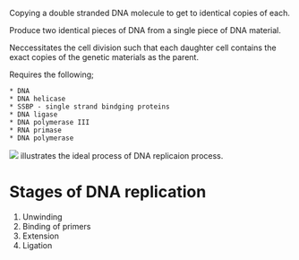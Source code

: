 Copying a double stranded DNA molecule
to get to identical copies of each.  

Produce two identical pieces of DNA from a single piece of DNA material.    

Neccessitates the cell division such that each daughter cell contains the exact copies of the genetic materials as the parent.   

Requires the following;    

    * DNA 
    * DNA helicase
    * SSBP - single strand bindging proteins
    * DNA ligase
    * DNA polymerase III
    * RNA primase
    * DNA polymerase
    
![](https://cf.ppt-online.org/files1/slide/q/QCRHMlhvOSg1knb6Ypr0UoKzDANW82fPTFdZts9G7w/slide-12.jpg) 
illustrates the ideal process of DNA replicaion process.   

# Stages of DNA replication    


 1. Unwinding
 2. Binding of primers
 3. Extension
 4. Ligation    
 
